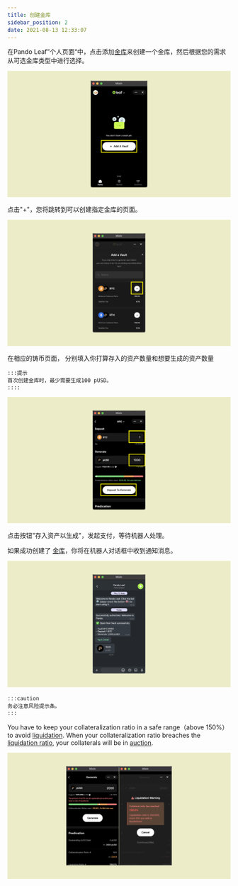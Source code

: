 ```yaml
---
title: 创建金库
sidebar_position: 2
date: 2021-08-13 12:33:07
---
```


在Pando Leaf”个人页面“中，点击添加[金库](https://docs.pando.im/docs/leaf/key-concepts/vaults)来创建一个金库，然后根据您的需求从可选金库类型中进行选择。

![](../assets/leaf-open-vault-p1.png)

点击"+"，您将跳转到可以创建指定金库的页面。

![](../assets/add-a-vault-p2.png)

在相应的铸币页面， 分别填入你打算存入的资产数量和想要生成的资产数量

````mdx-code-block
:::提示
首次创建金库时，最少需要生成100 pUSD。
::::
````

![](../assets/leaf-open-vault-p3.png)


点击按钮"存入资产以生成"，发起支付，等待机器人处理。

如果成功创建了 [金库](https://docs.pando.im/docs/leaf/key-concepts/vaults)，你将在机器人对话框中收到通知消息。

![](../assets/add-a-vault-p4.png)


````mdx-code-block
:::caution
务必注意风险提示条。
:::
````

You have to keep your collateralization ratio in a safe range（above 150%） to avoid [liquidation](https://docs.pando.im/docs/leaf/key-concepts/liquidation). When your collateralization ratio breaches the [liquidation ratio](https://docs.pando.im/docs/leaf/key-concepts/liquidation), your collaterals will be in [auction](https://docs.pando.im/docs/leaf/tutorials/auction-participation).

![](../assets/add-a-vault-p5.png)


